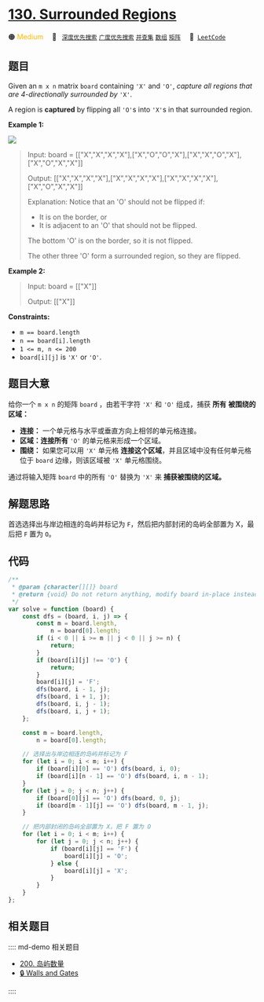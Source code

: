 # [130. Surrounded Regions](https://leetcode.com/problems/surrounded-regions/)

🟠 <font color=#ffb800>Medium</font>&emsp; 🔖&ensp; [`深度优先搜索`](/leetcode/outline/tag/depth-first-search.md) [`广度优先搜索`](/leetcode/outline/tag/breadth-first-search.md) [`并查集`](/leetcode/outline/tag/disjoint-set-union.md) [`数组`](/leetcode/outline/tag/array.md) [`矩阵`](/leetcode/outline/tag/matrix.md)&emsp; 🔗&ensp;[`LeetCode`](https://leetcode.com/problems/surrounded-regions/)

## 题目

Given an `m x n` matrix `board` containing `'X'` and `'O'`, _capture all
regions that are 4-directionally surrounded by_ `'X'`.

A region is **captured** by flipping all `'O'`s into `'X'`s in that surrounded
region.

**Example 1:**

![](https://assets.leetcode.com/uploads/2021/02/19/xogrid.jpg)

> Input: board = [["X","X","X","X"],["X","O","O","X"],["X","X","O","X"],["X","O","X","X"]]
>
> Output: [["X","X","X","X"],["X","X","X","X"],["X","X","X","X"],["X","O","X","X"]]
>
> Explanation: Notice that an 'O' should not be flipped if:
>
> - It is on the border, or
> - It is adjacent to an 'O' that should not be flipped.
>
> The bottom 'O' is on the border, so it is not flipped.
>
> The other three 'O' form a surrounded region, so they are flipped.

**Example 2:**

> Input: board = [["X"]]
>
> Output: [["X"]]

**Constraints:**

- `m == board.length`
- `n == board[i].length`
- `1 <= m, n <= 200`
- `board[i][j]` is `'X'` or `'O'`.

## 题目大意

给你一个 `m x n` 的矩阵 `board` ，由若干字符 `'X'` 和 `'O'` 组成，捕获 **所有** **被围绕的区域：**

- **连接：** 一个单元格与水平或垂直方向上相邻的单元格连接。
- **区域：连接所有** `'O'` 的单元格来形成一个区域。
- **围绕：** 如果您可以用 `'X'` 单元格 **连接这个区域**，并且区域中没有任何单元格位于 `board` 边缘，则该区域被 `'X'` 单元格围绕。

通过将输入矩阵 `board` 中的所有 `'O'` 替换为 `'X'` 来 **捕获被围绕的区域。**

## 解题思路

首选选择出与岸边相连的岛屿并标记为 `F`，然后把内部封闭的岛屿全部置为 X，最后把 `F` 置为 `O`。

## 代码

```javascript
/**
 * @param {character[][]} board
 * @return {void} Do not return anything, modify board in-place instead.
 */
var solve = function (board) {
	const dfs = (board, i, j) => {
		const m = board.length,
			n = board[0].length;
		if (i < 0 || i >= m || j < 0 || j >= n) {
			return;
		}
		if (board[i][j] !== 'O') {
			return;
		}
		board[i][j] = 'F';
		dfs(board, i - 1, j);
		dfs(board, i + 1, j);
		dfs(board, i, j - 1);
		dfs(board, i, j + 1);
	};

	const m = board.length,
		n = board[0].length;

	// 选择出与岸边相连的岛屿并标记为 F
	for (let i = 0; i < m; i++) {
		if (board[i][0] == 'O') dfs(board, i, 0);
		if (board[i][n - 1] == 'O') dfs(board, i, n - 1);
	}
	for (let j = 0; j < n; j++) {
		if (board[0][j] == 'O') dfs(board, 0, j);
		if (board[m - 1][j] == 'O') dfs(board, m - 1, j);
	}

	// 把内部封闭的岛屿全部置为 X，把 F 置为 O
	for (let i = 0; i < m; i++) {
		for (let j = 0; j < n; j++) {
			if (board[i][j] == 'F') {
				board[i][j] = 'O';
			} else {
				board[i][j] = 'X';
			}
		}
	}
};
```

## 相关题目

:::: md-demo 相关题目

- [200. 岛屿数量](https://leetcode.com/problems/number-of-islands)
- [🔒 Walls and Gates](https://leetcode.com/problems/walls-and-gates)

::::
